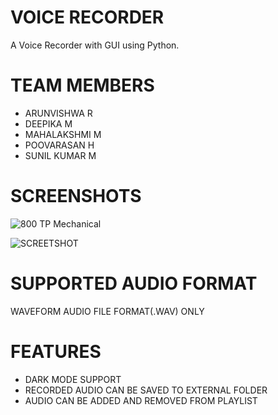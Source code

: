 # VOICE RECORDER
A Voice Recorder with GUI using Python.
# TEAM MEMBERS
+ ARUNVISHWA R
+ DEEPIKA M
+ MAHALAKSHMI M
+ POOVARASAN H
+ SUNIL KUMAR M
# SCREENSHOTS
![800 TP Mechanical](https://user-images.githubusercontent.com/117800717/227724851-fb307851-0200-453d-a795-c0b542225dec.png)

![SCREETSHOT](https://user-images.githubusercontent.com/117800717/227725114-b2486384-09b3-49e5-936d-1ee75461f62c.PNG)
# SUPPORTED AUDIO FORMAT
WAVEFORM AUDIO FILE FORMAT(.WAV) ONLY
# FEATURES
* DARK MODE SUPPORT
* RECORDED AUDIO CAN BE SAVED TO EXTERNAL FOLDER
* AUDIO CAN BE ADDED AND REMOVED FROM PLAYLIST
